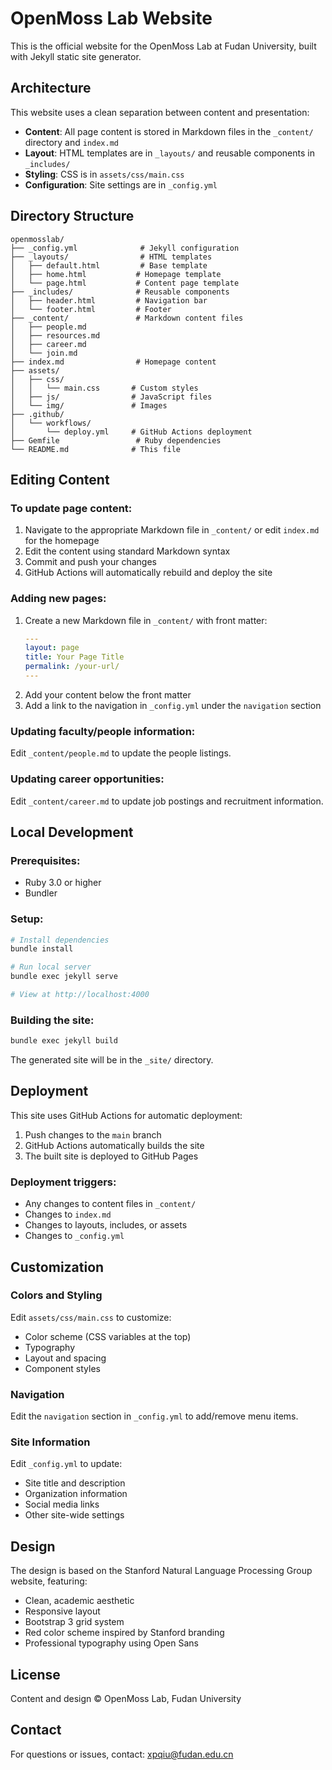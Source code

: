# OpenMoss Lab Website

This is the official website for the OpenMoss Lab at Fudan University, built with Jekyll static site generator.

## Architecture

This website uses a clean separation between content and presentation:

- **Content**: All page content is stored in Markdown files in the `_content/` directory and `index.md`
- **Layout**: HTML templates are in `_layouts/` and reusable components in `_includes/`
- **Styling**: CSS is in `assets/css/main.css`
- **Configuration**: Site settings are in `_config.yml`

## Directory Structure

```
openmosslab/
├── _config.yml              # Jekyll configuration
├── _layouts/                # HTML templates
│   ├── default.html         # Base template
│   ├── home.html           # Homepage template
│   └── page.html           # Content page template
├── _includes/              # Reusable components
│   ├── header.html         # Navigation bar
│   └── footer.html         # Footer
├── _content/               # Markdown content files
│   ├── people.md
│   ├── resources.md
│   ├── career.md
│   └── join.md
├── index.md                # Homepage content
├── assets/
│   ├── css/
│   │   └── main.css       # Custom styles
│   ├── js/                # JavaScript files
│   └── img/               # Images
├── .github/
│   └── workflows/
│       └── deploy.yml     # GitHub Actions deployment
├── Gemfile                 # Ruby dependencies
└── README.md              # This file
```

## Editing Content

### To update page content:

1. Navigate to the appropriate Markdown file in `_content/` or edit `index.md` for the homepage
2. Edit the content using standard Markdown syntax
3. Commit and push your changes
4. GitHub Actions will automatically rebuild and deploy the site

### Adding new pages:

1. Create a new Markdown file in `_content/` with front matter:
   ```yaml
   ---
   layout: page
   title: Your Page Title
   permalink: /your-url/
   ---
   ```
2. Add your content below the front matter
3. Add a link to the navigation in `_config.yml` under the `navigation` section

### Updating faculty/people information:

Edit `_content/people.md` to update the people listings.

### Updating career opportunities:

Edit `_content/career.md` to update job postings and recruitment information.

## Local Development

### Prerequisites:
- Ruby 3.0 or higher
- Bundler

### Setup:

```bash
# Install dependencies
bundle install

# Run local server
bundle exec jekyll serve

# View at http://localhost:4000
```

### Building the site:

```bash
bundle exec jekyll build
```

The generated site will be in the `_site/` directory.

## Deployment

This site uses GitHub Actions for automatic deployment:

1. Push changes to the `main` branch
2. GitHub Actions automatically builds the site
3. The built site is deployed to GitHub Pages

### Deployment triggers:
- Any changes to content files in `_content/`
- Changes to `index.md`
- Changes to layouts, includes, or assets
- Changes to `_config.yml`

## Customization

### Colors and Styling

Edit `assets/css/main.css` to customize:
- Color scheme (CSS variables at the top)
- Typography
- Layout and spacing
- Component styles

### Navigation

Edit the `navigation` section in `_config.yml` to add/remove menu items.

### Site Information

Edit `_config.yml` to update:
- Site title and description
- Organization information
- Social media links
- Other site-wide settings

## Design

The design is based on the Stanford Natural Language Processing Group website, featuring:
- Clean, academic aesthetic
- Responsive layout
- Bootstrap 3 grid system
- Red color scheme inspired by Stanford branding
- Professional typography using Open Sans

## License

Content and design © OpenMoss Lab, Fudan University

## Contact

For questions or issues, contact: xpqiu@fudan.edu.cn

